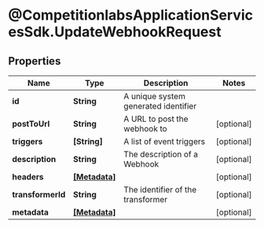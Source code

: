 # @CompetitionlabsApplicationServicesSdk.UpdateWebhookRequest

## Properties

Name | Type | Description | Notes
------------ | ------------- | ------------- | -------------
**id** | **String** | A unique system generated identifier | 
**postToUrl** | **String** | A URL to post the webhook to | [optional] 
**triggers** | **[String]** | A list of event triggers | [optional] 
**description** | **String** | The description of a Webhook | [optional] 
**headers** | [**[Metadata]**](Metadata.md) |  | [optional] 
**transformerId** | **String** | The identifier of the transformer | [optional] 
**metadata** | [**[Metadata]**](Metadata.md) |  | [optional] 


